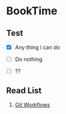 BookTime
========
## Test
- [x] Any thing i can do
- [ ] Do nothing
- [ ] ??
 

## Read List
1. [Git Workflows](https://www.atlassian.com/git/workflows#!workflow-gitflow)
